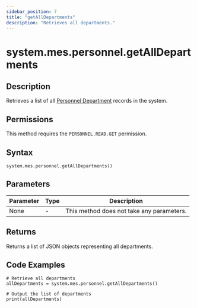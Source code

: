 ```yaml
---
sidebar_position: 7
title: "getAllDepartments"
description: "Retrieves all departments."
---
```


# system.mes.personnel.getAllDepartments

## Description

Retrieves a list of all [Personnel Department](../../data-model/personnel-model/personnel-department) records in the system.


## Permissions

This method requires the `PERSONNEL.READ.GET` permission.

## Syntax

```
system.mes.personnel.getAllDepartments()
```

## Parameters

| Parameter | Type | Description                               |
| --------- | ---- | ----------------------------------------- |
| None      | -    | This method does not take any parameters. |

## Returns

Returns a list of JSON objects representing all departments.

## Code Examples

```
# Retrieve all departments
allDepartments = system.mes.personnel.getAllDepartments()

# Output the list of departments
print(allDepartments)
```